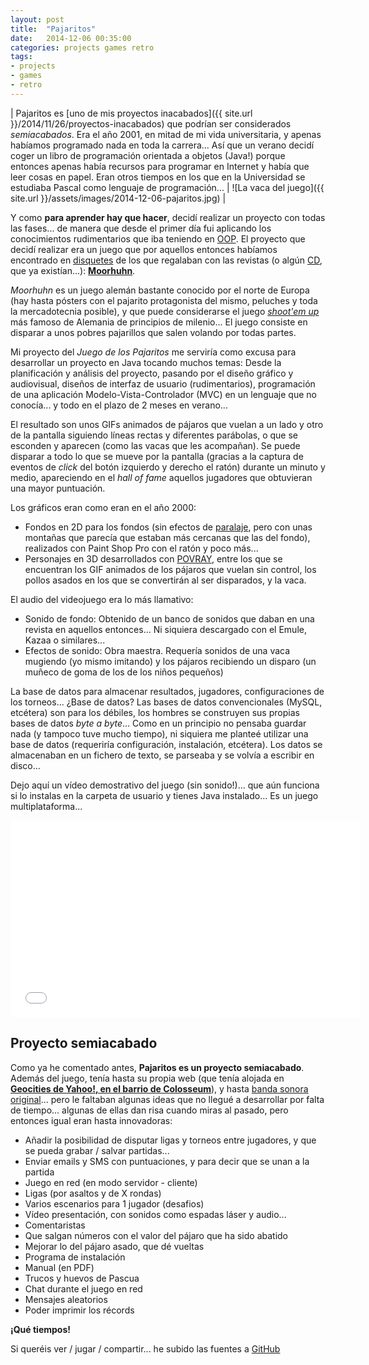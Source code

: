 ```yaml
---
layout: post
title:  "Pajaritos"
date:   2014-12-06 00:35:00
categories: projects games retro
tags:
- projects
- games
- retro
---
```


| Pajaritos es [uno de mis proyectos inacabados]({{ site.url }}/2014/11/26/proyectos-inacabados) que podrían ser considerados _semiacabados_. Era el año 2001, en mitad de mi vida universitaria, y apenas habíamos programado nada en toda la carrera... Así que un verano decidí coger un libro de programación orientada a objetos (Java!) porque entonces apenas había recursos para programar en Internet y había que leer cosas en papel. Eran otros tiempos en los que en la Universidad se estudiaba Pascal como lenguaje de programación... | ![La vaca del juego]({{ site.url }}/assets/images/2014-12-06-pajaritos.jpg) |

Y como **para aprender hay que hacer**, decidí realizar un proyecto con todas las fases... de manera que desde el primer día fui aplicando los conocimientos rudimentarios que iba teniendo en [OOP](http://es.wikipedia.org/wiki/Programaci%C3%B3n_orientada_a_objetos). El proyecto que decidí realizar era un juego que por aquellos entonces habíamos encontrado en [disquetes](http://es.wikipedia.org/wiki/Disquete) de los que regalaban con las revistas (o algún [CD](http://es.wikipedia.org/wiki/Disco_compacto), que ya existían...): **[Moorhuhn](http://www.moorhuhn.de)**.

_Moorhuhn_ es un juego alemán bastante conocido por el norte de Europa (hay hasta pósters con el pajarito protagonista del mismo, peluches y toda la mercadotecnia posible), y que puede considerarse el juego _[shoot'em up](http://es.wikipedia.org/wiki/Shoot_%27em_up)_ más famoso de Alemania de principios de milenio... El juego consiste en disparar a unos pobres pajarillos que salen volando por todas partes. 

Mi proyecto del _Juego de los Pajaritos_ me serviría como excusa para desarrollar un proyecto en Java tocando muchos temas: Desde la planificación y análisis del proyecto, pasando por el diseño gráfico y audiovisual, diseños de interfaz de usuario (rudimentarios), programación de una aplicación Modelo-Vista-Controlador (MVC) en un lenguaje que no conocía... y todo en el plazo de 2 meses en verano...

El resultado son unos GIFs animados de pájaros que vuelan a un lado y otro de la pantalla siguiendo líneas rectas y diferentes parábolas, o que se esconden y aparecen (como las vacas que les acompañan). Se puede disparar a todo lo que se mueve por la pantalla (gracias a la captura de eventos de _click_ del botón izquierdo y derecho el ratón) durante un minuto y medio, apareciendo en el _hall of fame_ aquellos jugadores que obtuvieran una mayor puntuación.

Los gráficos eran como eran en el año 2000:

* Fondos en 2D para los fondos (sin efectos de [paralaje](http://es.wikipedia.org/wiki/Paralaje), pero con unas montañas que parecía que estaban más cercanas que las del fondo), realizados con Paint Shop Pro con el ratón y poco más... 
* Personajes en 3D desarrollados con [POVRAY](http://www.povray.org/), entre los que se encuentran los GIF animados de los pájaros que vuelan sin control, los pollos asados en los que se convertirán al ser disparados, y la vaca.

El audio del videojuego era lo más llamativo:

* Sonido de fondo: Obtenido de un banco de sonidos que daban en una revista en aquellos entonces... Ni siquiera descargado con el Emule, Kazaa o similares... 
* Efectos de sonido: Obra maestra. Requería sonidos de una vaca mugiendo (yo mismo imitando) y los pájaros recibiendo un disparo (un muñeco de goma de los de los niños pequeños)

La base de datos para almacenar resultados, jugadores, configuraciones de los torneos... ¿Base de datos? Las bases de datos convencionales (MySQL, etcétera) son para los débiles, los hombres se construyen sus propias bases de datos _byte a byte_... Como en un principio no pensaba guardar nada (y tampoco tuve mucho tiempo), ni siquiera me planteé utilizar una base de datos (requeriría configuración, instalación, etcétera). Los datos se almacenaban en un fichero de texto, se parseaba y se volvía a escribir en disco...


Dejo aquí un vídeo demostrativo del juego (sin sonido!)... que aún funciona si lo instalas en la carpeta de usuario y tienes Java instalado... Es un juego multiplataforma...

<iframe width="560" height="315" src="//www.youtube.com/embed/PZDbcFIEFs8" frameborder="0" allowfullscreen></iframe>



Proyecto semiacabado
--------------------

Como ya he comentado antes, **Pajaritos es un proyecto semiacabado**. Además del juego, tenía hasta su propia web (que tenía alojada en **[Geocities de Yahoo!, en el barrio de Colosseum](http://es.wikipedia.org/wiki/GeoCities)**), y hasta [banda sonora original](http://grooveshark.com/s/Unidad+Sonora/3L6n3P?src=5)... pero le faltaban algunas ideas que no llegué a desarrollar por falta de tiempo... algunas de ellas dan risa cuando miras al pasado, pero entonces igual eran hasta innovadoras:

* Añadir la posibilidad de disputar ligas y torneos entre jugadores, y que se pueda grabar / salvar partidas... 
* Enviar emails y SMS con puntuaciones, y para decir que se unan a la partida
* Juego en red (en modo servidor - cliente)
* Ligas (por asaltos y de X rondas)
* Varios escenarios para 1 jugador (desafios)
* Vídeo presentación, con sonidos como espadas láser y audio...
* Comentaristas
* Que salgan números con el valor del pájaro que ha sido abatido
* Mejorar lo del pájaro asado, que dé vueltas
* Programa de instalación
* Manual (en PDF)
* Trucos y huevos de Pascua
* Chat durante el juego en red
* Mensajes aleatorios
* Poder imprimir los récords

**¡Qué tiempos!**

Si queréis ver / jugar / compartir... he subido las fuentes a [GitHub](https://github.com/jorgecasas/pajaritos)